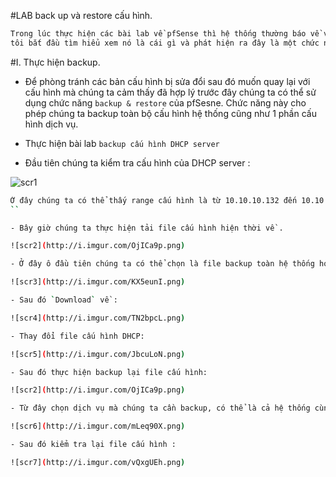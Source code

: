 #LAB back up và restore cấu hình.

```sh
Trong lúc thực hiện các bài lab về pfSense thì hệ thống thường báo về việc restore config của pfSense, lúc này
tôi bắt đầu tìm hiểu xem nó là cái gì và phát hiện ra đây là một chức năng khá là hay
```

#I. Thực hiện backup.

- Để phòng tránh các bản cấu hình bị sửa đổi sau đó muốn quay lại với cấu hình mà chúng ta cảm thấy đã hợp lý trước đây
chúng ta có thể sử dụng chức năng `backup & restore` của pfSesne. Chức năng này cho phép chúng ta backup toàn bộ cấu hình
hệ thống cũng như 1 phần cấu hình dịch vụ.

- Thực hiện bài lab `backup cấu hình DHCP server`

- Đầu tiên chúng ta kiểm tra cấu hình của DHCP server :

![scr1](http://i.imgur.com/Y7M2220.png)

```sh
Ở đây chúng ta có thể thấy range cấu hình là từ 10.10.10.132 đến 10.10.10.245
``

- Bây giờ chúng ta thực hiện tải file cấu hình hiện thời về .

![scr2](http://i.imgur.com/OjICa9p.png)

- Ở đây ô đầu tiên chúng ta có thể chọn là file backup toàn hệ thống hoặc chỉ dịch vụ nào đó:

![scr3](http://i.imgur.com/KX5eunI.png)

- Sau đó `Download` về : 

![scr4](http://i.imgur.com/TN2bpcL.png)

- Thay đổi file cấu hình DHCP:

![scr5](http://i.imgur.com/JbcuLoN.png)

- Sau đó thực hiện backup lại file cấu hình:

![scr2](http://i.imgur.com/OjICa9p.png)

- Từ đây chọn dịch vụ mà chúng ta cần backup, có thể là cả hệ thống cùng với file cấu hình đã tải trước đó và thực hiện backup:

![scr6](http://i.imgur.com/mLeq90X.png)

- Sau đó kiểm tra lại file cấu hình :

![scr7](http://i.imgur.com/vQxgUEh.png)

